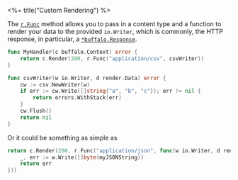 <%= title("Custom Rendering") %>

The [`r.Func`](https://godoc.org/github.com/gobuffalo/buffalo/render#Func) method allows you to pass in a content type and a function to render your data to the provided `io.Writer`, which is commonly, the HTTP response, in particular, a [`*buffalo.Response`](https://godoc.org/github.com/gobuffalo/buffalo#Response).

```go
func MyHandler(c buffalo.Context) error {
	return c.Render(200, r.Func("application/csv", csvWriter))
}

func csvWriter(w io.Writer, d render.Data) error {
	cw := csv.NewWriter(w)
	if err := cw.Write([]string{"a", "b", "c"}); err != nil {
		return errors.WithStack(err)
	}
	cw.Flush()
	return nil
}
```

Or it could be something as simple as
```go
return c.Render(200, r.Func("application/json", func(w io.Writer, d render.Data) error {
	_, err := w.Write([]byte(myJSONString))
	return err
}))
```
